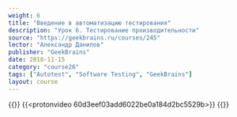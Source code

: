 ```yaml
---
weight: 6
title: "Введение в автоматизацию тестирования"
description: "Урок 6. Тестирование производительности"
source: "https://geekbrains.ru/courses/245"
lector: "Александр Данилов"
publisher: "GeekBrains"
date: 2018-11-15
category: "course26"
tags: ["Autotest", "Software Testing", "GeekBrains"]
layout: course
---
```

{{<players>}}
    {{<protonvideo 60d3eef03add6022be0a184d2bc5529b>}}
{{</players>}}
